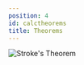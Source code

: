 ```yaml
---
position: 4
id: calctheorems
title: Theorems
---
```


![Stroke's Theorem](https://i.loli.net/2021/06/05/Ca2MWHg9F8Rnvmx.png)